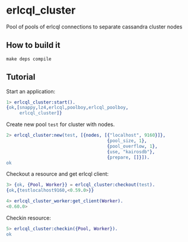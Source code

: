 erlcql_cluster
==============

Pool of pools of erlcql connections to separate cassandra cluster nodes

## How to build it

`make deps compile`

## Tutorial

Start an application:

```erlang
1> erlcql_cluster:start().
{ok,[snappy,lz4,erlcql,poolboy,erlcql_poolboy,
     erlcql_cluster]}
```

Create new pool `test` for cluster with nodes.

```erlang
2> erlcql_cluster:new(test, [{nodes, [{"localhost", 9160}]},
                                      {pool_size, 1},
                                      {pool_overflow, 1},
                                      {use, "kairosdb"},
                                      {prepare, []}]).
ok
```

Checkout a resource and get erlcql client:

```erlang
3> {ok, {Pool, Worker}} = erlcql_cluster:checkout(test).
{ok,{testlocalhost9160,<0.59.0>}}

4> erlcql_cluster_worker:get_client(Worker).
<0.60.0>
```

Checkin resource:

```erlang
5> erlcql_cluster:checkin({Pool, Worker}).
ok
```
